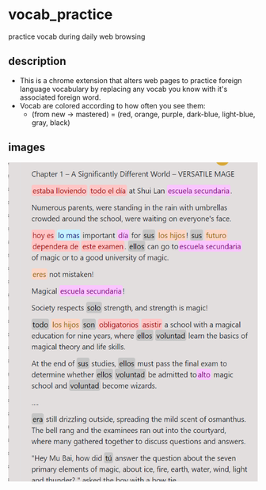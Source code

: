 # vocab_practice

practice vocab during daily web browsing

## description
- This is a chrome extension that alters web pages to practice foreign language vocabulary by replacing any vocab you know with it's associated foreign word.
- Vocab are colored according to how often you see them: 
    - (from new -> mastered) = (red, orange, purple, dark-blue, light-blue, gray, black)

## images
![alt text](https://github.com/anti-h3r0/vocab_practice/blob/main/screenshots/alpha%20testing.png)


